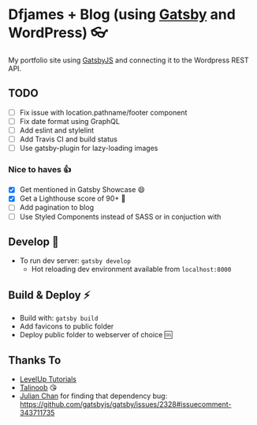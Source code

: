 # Dfjames + Blog (using [Gatsby][1] and WordPress) 👓

My portfolio site using [GatsbyJS][1] and connecting it to the Wordpress REST API.

## TODO
- [ ] Fix issue with location.pathname/footer component
- [ ] Fix date format using GraphQL
- [ ] Add eslint and stylelint
- [ ] Add Travis CI and build status
- [ ] Use gatsby-plugin for lazy-loading images

### Nice to haves 👍
- [x] Get mentioned in Gatsby Showcase :smile:
- [x] Get a Lighthouse score of 90+ :100:
- [ ] Add pagination to blog
- [ ] Use Styled Components instead of SASS or in conjuction with

## Develop 🔧
- To run dev server: ```gatsby develop```
  - Hot reloading dev environment available from ```localhost:8000```

## Build & Deploy :zap:
- Build with:  ```gatsby build```
- Add favicons to public folder
- Deploy public folder to webserver of choice 🆒

## Thanks To
- [LevelUp Tutorials](https://www.leveluptutorials.com)
- [Talinoob](https://github.com/nm-t) 😘
- [Julian Chan](https://github.com/juz501) for finding that dependency bug: https://github.com/gatsbyjs/gatsby/issues/2328#issuecomment-343711735

[1]: https://github.com/gatsbyjs/gatsby
